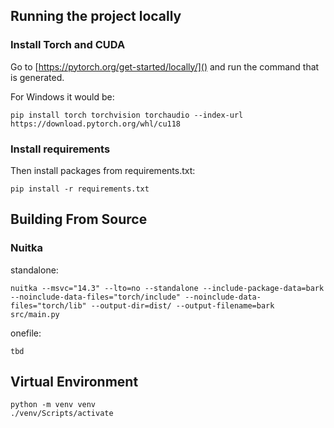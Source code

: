 ## Running the project locally
### Install Torch and CUDA
Go to [https://pytorch.org/get-started/locally/]() and run the command that is generated.

For Windows it would be:
```
pip install torch torchvision torchaudio --index-url https://download.pytorch.org/whl/cu118
```

### Install requirements
Then install packages from requirements.txt:
```
pip install -r requirements.txt
```

## Building From Source

### Nuitka
standalone:
```
nuitka --msvc="14.3" --lto=no --standalone --include-package-data=bark --noinclude-data-files="torch/include" --noinclude-data-files="torch/lib" --output-dir=dist/ --output-filename=bark src/main.py
```

onefile:
```
tbd
```

## Virtual Environment
```
python -m venv venv
./venv/Scripts/activate
```
